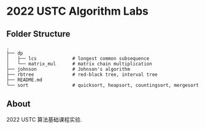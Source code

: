 # 2022 USTC Algorithm Labs

## Folder Structure
```
.
├── dp
│   ├── lcs             # longest common subsequence
│   └── matrix_mul      # matrix chain multiplication
├── johnson             # Johnson's algorithm
├── rbtree              # red-black tree, interval tree
├── README.md
└── sort                # quicksort, heapsort, countingsort, mergesort
```

## About

2022 USTC 算法基础课程实验.

